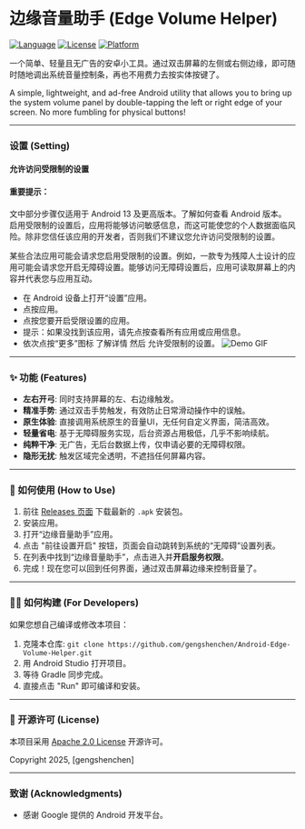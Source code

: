 # 边缘音量助手 (Edge Volume Helper)

[![Language](https://img.shields.io/badge/Language-Kotlin-blueviolet.svg)](https://kotlinlang.org/)
[![License](https://img.shields.io/badge/License-Apache%202.0-blue.svg)](https://opensource.org/licenses/Apache-2.0)
[![Platform](https://img.shields.io/badge/Platform-Android-brightgreen.svg)]()

一个简单、轻量且无广告的安卓小工具。通过双击屏幕的左侧或右侧边缘，即可随时随地调出系统音量控制条，再也不用费力去按实体按键了。

A simple, lightweight, and ad-free Android utility that allows you to bring up the system volume panel by double-tapping the left or right edge of your screen. No more fumbling for physical buttons!

---

### 设置 (Setting)
#### 允许访问受限制的设置
#### 重要提示：

文中部分步骤仅适用于 Android 13 及更高版本。了解如何查看 Android 版本。
启用受限制的设置后，应用将能够访问敏感信息，而这可能使您的个人数据面临风险。除非您信任该应用的开发者，否则我们不建议您允许访问受限制的设置。

某些合法应用可能会请求您启用受限制的设置。例如，一款专为残障人士设计的应用可能会请求您开启无障碍设置。能够访问无障碍设置后，应用可读取屏幕上的内容并代表您与应用互动。

* 在 Android 设备上打开“设置”应用。
* 点按应用。
* 点按您要开启受限设置的应用。
* 提示：如果没找到该应用，请先点按查看所有应用或应用信息。
* 依次点按“更多”图标 了解详情 然后 允许受限制的设置。
![Demo GIF](https://user-images.githubusercontent.com/24237865/77539672-2d654b80-6ea3-11ea-9956-23e3a939b6a1.gif)

---

### ✨ 功能 (Features)

* **左右开弓**: 同时支持屏幕的左、右边缘触发。
* **精准手势**: 通过双击手势触发，有效防止日常滑动操作中的误触。
* **原生体验**: 直接调用系统原生的音量UI，无任何自定义界面，简洁高效。
* **轻量省电**: 基于无障碍服务实现，后台资源占用极低，几乎不影响续航。
* **纯粹干净**: 无广告，无后台数据上传，仅申请必要的无障碍权限。
* **隐形无扰**: 触发区域完全透明，不遮挡任何屏幕内容。

---

### 🔧 如何使用 (How to Use)

1.  前往 [Releases 页面](https://github.com/gengshenchen/Android-Edge-Volume-Helper/releases) 下载最新的 `.apk` 安装包。
2.  安装应用。
3.  打开“边缘音量助手”应用。
4.  点击 "前往设置开启" 按钮，页面会自动跳转到系统的“无障碍”设置列表。
5.  在列表中找到“边缘音量助手”，点击进入并**开启服务权限**。
6.  完成！现在您可以回到任何界面，通过双击屏幕边缘来控制音量了。

---

### 👨‍💻 如何构建 (For Developers)

如果您想自己编译或修改本项目：

1.  克隆本仓库: `git clone https://github.com/gengshenchen/Android-Edge-Volume-Helper.git`
2.  用 Android Studio 打开项目。
3.  等待 Gradle 同步完成。
4.  直接点击 "Run" 即可编译和安装。

---

### 📝 开源许可 (License)

本项目采用 [Apache 2.0 License](LICENSE) 开源许可。

Copyright 2025, [gengshenchen]

---

### 致谢 (Acknowledgments)

* 感谢 Google 提供的 Android 开发平台。